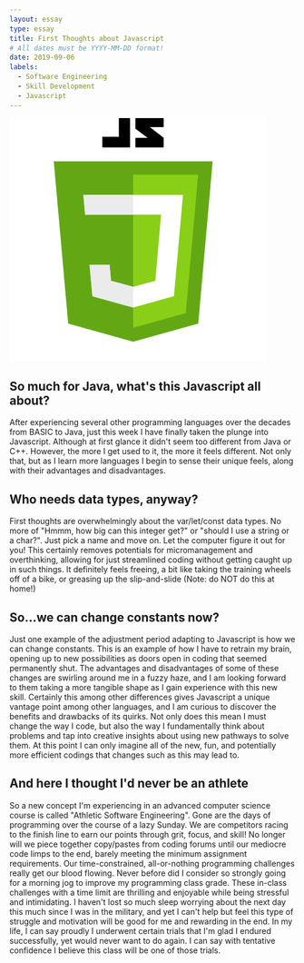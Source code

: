 ```yaml
---
layout: essay
type: essay
title: First Thoughts about Javascript
# All dates must be YYYY-MM-DD format!
date: 2019-09-06
labels:
  - Software Engineering
  - Skill Development
  - Javascript
---
```


<img class="ui tiny left circular floated image" src="../images/JSicon.jpg">

## So much for Java, what's this Javascript all about?

  After experiencing several other programming languages over the decades from BASIC to Java, just this week I have finally taken the plunge into Javascript.  Although at first glance it didn't seem too different from Java or C++.  However, the more I get used to it, the more it feels different.  Not only that, but as I learn more languages I begin to sense their unique feels, along with their advantages and disadvantages.
  
## Who needs data types, anyway?
  
   First thoughts are overwhelmingly about the var/let/const data types.  No more of "Hmmm, how big can this integer get?" or "should I use a string or a char?".  Just pick a name and move on.  Let the computer figure it out for you!  This certainly removes potentials for micromanagement and overthinking, allowing for just streamlined coding without getting caught up in such things.  It definitely feels freeing, a bit like taking the training wheels off of a bike, or greasing up the slip-and-slide (Note:  do NOT do this at home!)
   
## So...we can change constants now?
   
   Just one example of the adjustment period adapting to Javascript is how we can change constants.  This is an example of how I have to retrain my brain, opening up to new possibilities as doors open in coding that seemed permanently shut.  The advantages and disadvantages of some of these changes are swirling around me in a fuzzy haze, and I am looking forward to them taking a more tangible shape as I gain experience with this new skill.  Certainly this among other differences gives Javascript a unique vantage point among other languages, and I am curious to discover the benefits and drawbacks of its quirks. Not only does this mean I must change the way I code, but also the way I fundamentally think about problems and tap into creative insights about using new pathways to solve them.  At this point I can only imagine all of the new, fun, and potentially more efficient codings that changes such as this may lead to.
   
## And here I thought I'd never be an athlete
   
   So a new concept I'm experiencing in an advanced computer science course is called "Athletic Software Engineering".  Gone are the days of programming over the course of a lazy Sunday.  We are competitors racing to the finish line to earn our points through grit, focus, and skill!  No longer will we piece together copy/pastes from coding forums until our mediocre code limps to the end, barely meeting the minimum assignment requirements.  Our time-constrained, all-or-nothing programming challenges really get our blood flowing.  Never before did I consider so strongly going for a morning jog to improve my programming class grade.  These in-class challenges with a time limit are thrilling and enjoyable while being stressful and intimidating.  I haven't lost so much sleep worrying about the next day this much since I was in the military, and yet I can't help but feel this type of struggle and motivation will be good for me and rewarding in the end.  In my life, I can say proudly I underwent certain trials that I'm glad I endured successfully, yet would never want to do again.  I can say with tentative confidence I believe this class will be one of those trials.

